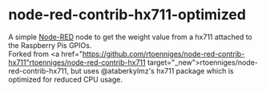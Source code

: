 # node-red-contrib-hx711-optimized
A simple <a href="http://nodered.org" target="_new">Node-RED</a> node to get the weight value from a hx711 attached to the Raspberry Pis GPIOs.<br>
Forked from <a href="https://github.com/rtoenniges/node-red-contrib-hx711"rtoenniges/node-red-contrib-hx711 target="_new">rtoenniges/node-red-contrib-hx711</a>, but uses @ataberkylmz's hx711 package which is optimized for reduced CPU usage.
